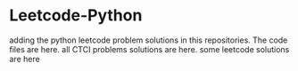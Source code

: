 # Leetcode-Python
adding the python leetcode problem solutions in this repositories. 
The code files are here.
all CTCI problems solutions are here.
some leetcode solutions are here
















































































































































































































































































































































































































































































































































































































































































































































































































































































































